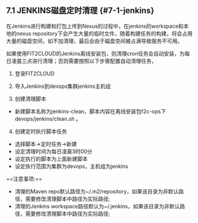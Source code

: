 ## **7.1 JENKINS磁盘定时清理** {#7-1-jenkins}

在Jenkins进行构建和打包上传到Nexus的过程中，在jenkins的workspace和本地的nexus repository下会产生大量的临时文件，随着构建任务的构建，将会占用大量的磁盘空间，如不加清理，最后会由于磁盘空间被占满导致服务不可用。

如果使用FIT2CLOUD的Jenkins离线安装包，则清理cron任务会自动安装，为每日凌晨三点进行清理；否则需要按照以下步骤配置自动清理任务，

1) 登录FIT2CLOUD

2) 导入Jenkins到devops集群jenkins主机组

3) 创建清理脚本

*  新建脚本名称为jenkins-clean，脚本内容在离线安装包f2c-ops下devops/jenkins/clean.sh 。

4) 创建定时执行脚本任务

*   选择脚本-&gt;定时任务-&gt;新建
*   设定清理时间为每日凌晨3时00分
*   设定执行的脚本为上面新建脚本
*   设定执行范围为集群为devops，主机组为jenkins

==注意事项:==

*   清理的Maven repo默认路径为~/.m2/repository，如果该目录为非默认路径，需要修改清理脚本中路径为实际路径;
*   清理的Jenkins workspace路径默认为~/.jenkins，如果该目录为非默认路径，需要修改清理脚本中路径为实际路径;
